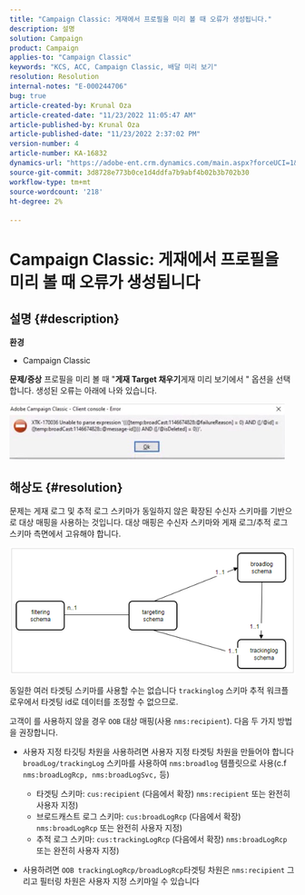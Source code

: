 ```yaml
---
title: "Campaign Classic: 게재에서 프로필을 미리 볼 때 오류가 생성됩니다."
description: 설명
solution: Campaign
product: Campaign
applies-to: "Campaign Classic"
keywords: "KCS, ACC, Campaign Classic, 배달 미리 보기"
resolution: Resolution
internal-notes: "E-000244706"
bug: true
article-created-by: Krunal Oza
article-created-date: "11/23/2022 11:05:47 AM"
article-published-by: Krunal Oza
article-published-date: "11/23/2022 2:37:02 PM"
version-number: 4
article-number: KA-16832
dynamics-url: "https://adobe-ent.crm.dynamics.com/main.aspx?forceUCI=1&pagetype=entityrecord&etn=knowledgearticle&id=3a2676c6-1e6b-ed11-9561-6045bd006c82"
source-git-commit: 3d8728e773b0ce1d4ddfa7b9abf4b02b3b702b30
workflow-type: tm+mt
source-wordcount: '218'
ht-degree: 2%

---
```


# Campaign Classic: 게재에서 프로필을 미리 볼 때 오류가 생성됩니다

## 설명 {#description}

<b>환경</b>
- Campaign Classic



<b>문제/증상</b>
프로필을 미리 볼 때 &quot;<b>게재 Target 채우기</b>게재 미리 보기에서 &quot; 옵션을 선택합니다. 생성된 오류는 아래에 나와 있습니다.

![](assets/___3b2676c6-1e6b-ed11-9561-6045bd006c82___.jpeg)




## 해상도 {#resolution}


문제는 게재 로그 및 추적 로그 스키마가 동일하지 않은 확장된 수신자 스키마를 기반으로 대상 매핑을 사용하는 것입니다. 대상 매핑은 수신자 스키마와 게재 로그/추적 로그 스키마 측면에서 고유해야 합니다.

![](assets/3ec555a6-30d1-ec11-a7b5-0022480a8d10.png)

동일한 여러 타겟팅 스키마를 사용할 수는 없습니다 `trackinglog` 스키마 추적 워크플로우에서 타겟팅 id로 데이터를 조정할 수 없으므로.

고객이 를 사용하지 않을 경우 `OOB` 대상 매핑(사용 `nms:recipient`). 다음 두 가지 방법을 권장합니다.

- 사용자 지정 타깃팅 차원을 사용하려면 사용자 지정 타겟팅 차원을 만들어야 합니다 `broadLog/trackingLog` 스키마를 사용하여 `nms:broadlog` 템플릿으로 사용(c.f `nms:broadLogRcp, nms:broadLogSvc,` 등)

   - 타겟팅 스키마: `cus:recipient` (다음에서 확장) `nms:recipient` 또는 완전히 사용자 지정)
   - 브로드캐스트 로그 스키마: `cus:broadLogRcp` (다음에서 확장) `nms:broadLogRcp` 또는 완전히 사용자 지정)
   - 추적 로그 스키마: `cus:trackingLogRcp` (다음에서 확장) `nms:broadLogRcp` 또는 완전히 사용자 지정)
- 사용하려면 `OOB trackingLogRcp/broadLogRcp`타겟팅 차원은 `nms:recipient` 그리고 필터링 차원은 사용자 지정 스키마일 수 있습니다



